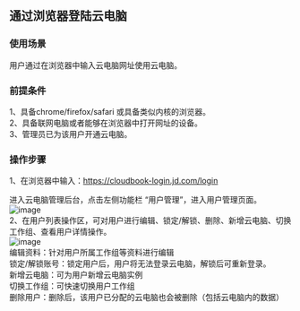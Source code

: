 ## 通过浏览器登陆云电脑
### 使用场景
用户通过在浏览器中输入云电脑网址使用云电脑。<br>
### 前提条件
1、具备chrome/firefox/safari 或具备类似内核的浏览器。<br>
2、具备联网电脑或者能够在浏览器中打开网址的设备。<br>
3、管理员已为该用户开通云电脑。<br>
### 操作步骤
1、在浏览器中输入：https://cloudbook-login.jd.com/login<br>

进入云电脑管理后台，点击左侧功能栏  “用户管理”，进入用户管理页面。<br>
![image](https://user-images.githubusercontent.com/103625856/190052243-5fd44fae-4021-4b0d-b5e1-ecc3f0565e54.png)<br>
2、在用户列表操作区，可对用户进行编辑、锁定/解锁、删除、新增云电脑、切换工作组、查看用户详情操作。<br>
![image](https://user-images.githubusercontent.com/103625856/190052530-3b5dc5bb-7bab-4b19-a5d0-64b68e2eaa2b.png)<br>
编辑资料：针对用户所属工作组等资料进行编辑<br>
锁定/解锁账号：锁定用户后，用户将无法登录云电脑，解锁后可重新登录。<br>
新增云电脑：可为用户新增云电脑实例<br>
切换工作组：可快速切换用户工作组<br>
删除用户：删除后，该用户已分配的云电脑也会被删除（包括云电脑内的数据）<br>
